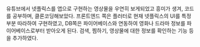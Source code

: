 유튜브에서 넷플릭스를 앱으로 구현하는 영상물을 우연히 보게되었고 흥미가 생겨, 코드를 공부하며, 클론코딩해보았다.
프론트엔드 쪽은 플러터로 현재 넷플릭스의 UI를 특정 부분 따라하여 구현하였고, DB쪽은 파이어베이스와 연동하여 영화나 드라마 정보를 파이어베이스로부터 받아오게 된다.
검색, 찜하기, 영상물에 대한 정보를 확인하는 기능 등을 추가하였다.
